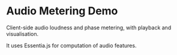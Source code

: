 # Audio Metering Demo

Client-side audio loudness and phase metering, with playback and visualisation.

It uses Essentia.js for computation of audio features.